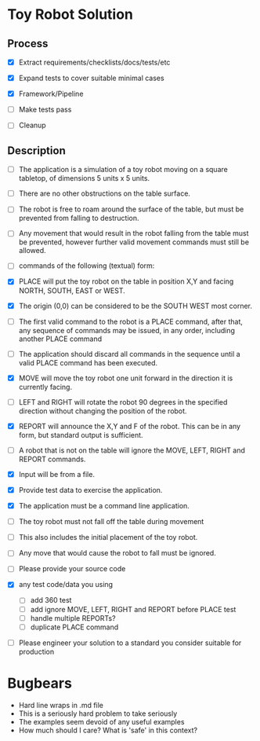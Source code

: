 Toy Robot Solution
==================

Process
-------
- [x] Extract requirements/checklists/docs/tests/etc
- [x] Expand tests to cover suitable minimal cases
- [x] Framework/Pipeline
- [ ] Make tests pass
- [ ] Cleanup


Description
-----------

- [ ] The application is a simulation of a toy robot moving on a square tabletop, of dimensions 5 units x 5 units.
- [ ] There are no other obstructions on the table surface.
- [ ] The robot is free to roam around the surface of the table, but must be prevented from falling to destruction.
- [ ] Any movement that would result in the robot falling from the table must be prevented, however further valid movement commands must still be allowed.

- [ ] commands of the following (textual) form:
- [x] PLACE will put the toy robot on the table in position X,Y and facing NORTH, SOUTH, EAST or WEST.
- [x] The origin (0,0) can be considered to be the SOUTH WEST most corner.
- [ ] The first valid command to the robot is a PLACE command, after that, any sequence of commands may be issued, in any order, including another PLACE command
- [ ] The application should discard all commands in the sequence until a valid PLACE command has been executed.
- [x] MOVE will move the toy robot one unit forward in the direction it is currently facing.
- [ ] LEFT and RIGHT will rotate the robot 90 degrees in the specified direction without changing the position of the robot.
- [x] REPORT will announce the X,Y and F of the robot. This can be in any form, but standard output is sufficient.

- [ ] A robot that is not on the table will ignore the MOVE, LEFT, RIGHT and REPORT commands.
- [x] Input will be from a file.
- [x] Provide test data to exercise the application.
- [x] The application must be a command line application.

- [ ] The toy robot must not fall off the table during movement
- [ ] This also includes the initial placement of the toy robot.
- [ ] Any move that would cause the robot to fall must be ignored.

- [ ] Please provide your source code
- [x] any test code/data you using
  - [ ] add 360 test
  - [ ] add ignore MOVE, LEFT, RIGHT and REPORT before PLACE test
  - [ ] handle multiple REPORTs?
  - [ ] duplicate PLACE command
- [ ] Please engineer your solution to a standard you consider suitable for production


# Bugbears
- Hard line wraps in .md file
- This is a seriously hard problem to take seriously
- The examples seem devoid of any useful examples
- How much should I care? What is 'safe' in this context?

